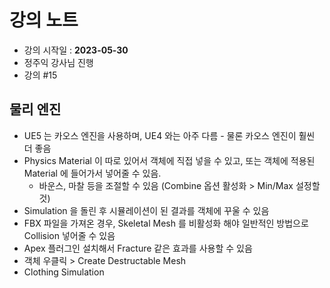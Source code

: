 # 강의 노트
- 강의 시작일 : **2023-05-30**
- 정주익 강사님 진행
- 강의 \#15

## 물리 엔진
- UE5 는 카오스 엔진을 사용하며, UE4 와는 아주 다름 - 물론 카오스 엔진이 훨씬 더 좋음
- Physics Material 이 따로 있어서 객체에 직접 넣을 수 있고, 또는 객체에 적용된 Material 에 들어가서 넣어줄 수 있음.
	- 바운스, 마찰 등을 조절할 수 있음 (Combine 옵션 활성화 > Min/Max 설정할 것)
- Simulation 을 돌린 후 시뮬레이션이 된 결과를 객체에 꾸울 수 있음
- FBX 파일을 가져온 경우, Skeletal Mesh 를 비활성화 해야 일반적인 방법으로 Collision 넣어줄 수 있음
- Apex 플러그인 설치해서 Fracture 같은 효과를 사용할 수 있음
- 객체 우클릭 > Create Destructable Mesh
- Clothing Simulation